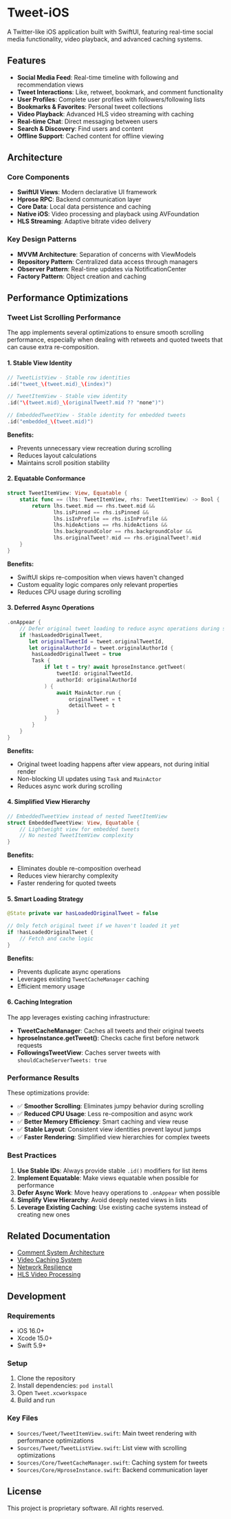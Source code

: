 # Tweet-iOS

A Twitter-like iOS application built with SwiftUI, featuring real-time social media functionality, video playback, and advanced caching systems.

## Features

- **Social Media Feed**: Real-time timeline with following and recommendation views
- **Tweet Interactions**: Like, retweet, bookmark, and comment functionality
- **User Profiles**: Complete user profiles with followers/following lists
- **Bookmarks & Favorites**: Personal tweet collections
- **Video Playback**: Advanced HLS video streaming with caching
- **Real-time Chat**: Direct messaging between users
- **Search & Discovery**: Find users and content
- **Offline Support**: Cached content for offline viewing

## Architecture

### Core Components

- **SwiftUI Views**: Modern declarative UI framework
- **Hprose RPC**: Backend communication layer
- **Core Data**: Local data persistence and caching
- **Native iOS**: Video processing and playback using AVFoundation
- **HLS Streaming**: Adaptive bitrate video delivery

### Key Design Patterns

- **MVVM Architecture**: Separation of concerns with ViewModels
- **Repository Pattern**: Centralized data access through managers
- **Observer Pattern**: Real-time updates via NotificationCenter
- **Factory Pattern**: Object creation and caching

## Performance Optimizations

### Tweet List Scrolling Performance

The app implements several optimizations to ensure smooth scrolling performance, especially when dealing with retweets and quoted tweets that can cause extra re-composition.

#### 1. Stable View Identity
```swift
// TweetListView - Stable row identities
.id("tweet_\(tweet.mid)_\(index)")

// TweetItemView - Stable view identity
.id("\(tweet.mid)_\(originalTweet?.mid ?? "none")")

// EmbeddedTweetView - Stable identity for embedded tweets
.id("embedded_\(tweet.mid)")
```

**Benefits:**
- Prevents unnecessary view recreation during scrolling
- Reduces layout calculations
- Maintains scroll position stability

#### 2. Equatable Conformance
```swift
struct TweetItemView: View, Equatable {
    static func == (lhs: TweetItemView, rhs: TweetItemView) -> Bool {
        return lhs.tweet.mid == rhs.tweet.mid &&
               lhs.isPinned == rhs.isPinned &&
               lhs.isInProfile == rhs.isInProfile &&
               lhs.hideActions == rhs.hideActions &&
               lhs.backgroundColor == rhs.backgroundColor &&
               lhs.originalTweet?.mid == rhs.originalTweet?.mid
    }
}
```

**Benefits:**
- SwiftUI skips re-composition when views haven't changed
- Custom equality logic compares only relevant properties
- Reduces CPU usage during scrolling

#### 3. Deferred Async Operations
```swift
.onAppear {
    // Defer original tweet loading to reduce async operations during scrolling
    if !hasLoadedOriginalTweet, 
       let originalTweetId = tweet.originalTweetId, 
       let originalAuthorId = tweet.originalAuthorId {
        hasLoadedOriginalTweet = true
        Task {
            if let t = try? await hproseInstance.getTweet(
                tweetId: originalTweetId,
                authorId: originalAuthorId
            ) {
                await MainActor.run {
                    originalTweet = t
                    detailTweet = t
                }
            }
        }
    }
}
```

**Benefits:**
- Original tweet loading happens after view appears, not during initial render
- Non-blocking UI updates using `Task` and `MainActor`
- Reduces async work during scrolling

#### 4. Simplified View Hierarchy
```swift
// EmbeddedTweetView instead of nested TweetItemView
struct EmbeddedTweetView: View, Equatable {
    // Lightweight view for embedded tweets
    // No nested TweetItemView complexity
}
```

**Benefits:**
- Eliminates double re-composition overhead
- Reduces view hierarchy complexity
- Faster rendering for quoted tweets

#### 5. Smart Loading Strategy
```swift
@State private var hasLoadedOriginalTweet = false

// Only fetch original tweet if we haven't loaded it yet
if !hasLoadedOriginalTweet {
    // Fetch and cache logic
}
```

**Benefits:**
- Prevents duplicate async operations
- Leverages existing `TweetCacheManager` caching
- Efficient memory usage

#### 6. Caching Integration
The app leverages existing caching infrastructure:
- **TweetCacheManager**: Caches all tweets and their original tweets
- **hproseInstance.getTweet()**: Checks cache first before network requests
- **FollowingsTweetView**: Caches server tweets with `shouldCacheServerTweets: true`

### Performance Results

These optimizations provide:
- ✅ **Smoother Scrolling**: Eliminates jumpy behavior during scrolling
- ✅ **Reduced CPU Usage**: Less re-composition and async work
- ✅ **Better Memory Efficiency**: Smart caching and view reuse
- ✅ **Stable Layout**: Consistent view identities prevent layout jumps
- ✅ **Faster Rendering**: Simplified view hierarchies for complex tweets

### Best Practices

1. **Use Stable IDs**: Always provide stable `.id()` modifiers for list items
2. **Implement Equatable**: Make views equatable when possible for performance
3. **Defer Async Work**: Move heavy operations to `.onAppear` when possible
4. **Simplify View Hierarchy**: Avoid deeply nested views in lists
5. **Leverage Existing Caching**: Use existing cache systems instead of creating new ones

## Related Documentation

- [Comment System Architecture](CommentSystemREADME.md)
- [Video Caching System](VIDEO_CACHING_SYSTEM.md)
- [Network Resilience](NETWORK_RESILIENCE.md)
- [HLS Video Processing](HLS_VIDEO_PROCESSING.md)


## Development

### Requirements
- iOS 16.0+
- Xcode 15.0+
- Swift 5.9+

### Setup
1. Clone the repository
2. Install dependencies: `pod install`
3. Open `Tweet.xcworkspace`
4. Build and run

### Key Files
- `Sources/Tweet/TweetItemView.swift`: Main tweet rendering with performance optimizations
- `Sources/Tweet/TweetListView.swift`: List view with scrolling optimizations
- `Sources/Core/TweetCacheManager.swift`: Caching system for tweets
- `Sources/Core/HproseInstance.swift`: Backend communication layer

## License

This project is proprietary software. All rights reserved.
